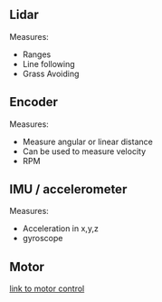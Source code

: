 ## Lidar
Measures:
- Ranges
- Line following
- Grass Avoiding

## Encoder 
Measures:
- Measure angular or linear distance
- Can be used to measure velocity
- RPM

## IMU / accelerometer
Measures:
- Acceleration in x,y,z
- gyroscope

## Motor
[link to motor control](https://ctms.engin.umich.edu/CTMS/index.php?example=MotorSpeed&section=SystemModeling)
